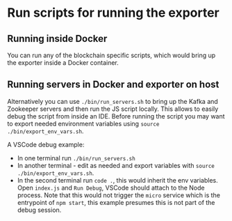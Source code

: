 # Run scripts for running the exporter

## Running inside Docker

You can run any of the blockchain specific scripts, which would bring up the exporter inside a Docker container.

## Running servers in Docker and exporter on host

Alternatively you can use `./bin/run_servers.sh` to bring up the Kafka and Zookeeper servers and then run the JS
script locally. This allows to easily debug the script from inside an IDE. Before running the script you may want to
export needed environment variables using `source ./bin/export_env_vars.sh`.

A VSCode debug example:
* In one terminal run `./bin/run_servers.sh`
* In another terminal - edit as needed and export variables with `source ./bin/export_env_vars.sh`.
* In the second terminal run `code .`, this would inherit the env variables. Open `index.js` and `Run Debug`, VSCode
should attach to the Node process. Note that this would not trigger the `micro` service which is the entrypoint of
`npm start`, this example presumes this is not part of the debug session.